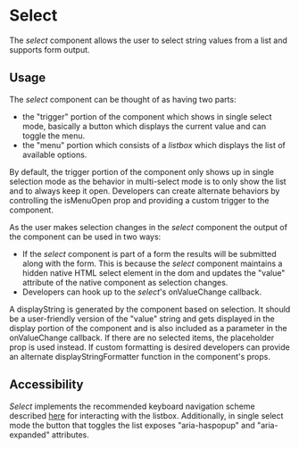 # Select
The *select* component allows the user to select string values from a list and supports form output.

## Usage
The *select* component can be thought of as having two parts:
- the "trigger" portion of the component which shows in single select mode, basically a button which displays the current value and can toggle the menu.
- the "menu" portion which consists of a *listbox* which displays the list of available options.

By default, the trigger portion of the component only shows up in single selection mode as the behavior in multi-select mode is to only show the list and to always keep it open. Developers can create alternate behaviors by controlling the isMenuOpen prop and providing a custom trigger to the component.

As the user makes selection changes in the *select* component the output of the component can be used in two ways:
- If the *select* component is part of a form the results will be submitted along with the form. This is because the *select* component maintains a hidden native HTML select element in the dom and updates the "value" attribute of the native component as selection changes.
- Developers can hook up to the *select*'s onValueChange callback.

A displayString is generated by the component based on selection.  It should be a user-friendly version of the "value" string and gets displayed in the display portion of the component and is also included as a parameter in the onValueChange callback. If there are no selected items, the placeholder prop is used instead. If custom formatting is desired developers can provide an alternate displayStringFormatter function in the component's props.

## Accessibility
*Select* implements the recommended keyboard navigation scheme described [here](https://www.w3.org/TR/wai-aria-practices-1.1/#Listbox) for interacting with the listbox.  Additionally, in single select mode the button that toggles the list exposes "aria-haspopup" and "aria-expanded" attributes.

